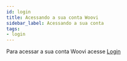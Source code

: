 ```yaml
---
id: login
title: Acessando a sua conta Woovi
sidebar_label: Acessando a sua conta
tags:
- login
---
```


Para acessar a sua conta Woovi acesse [Login](https://app.woovi.com/login)
